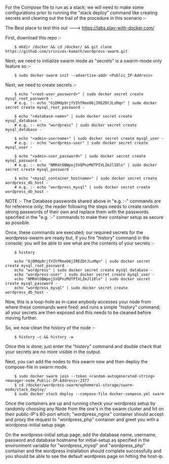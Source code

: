 For the Compose file to run as a stack; we will need to make some configurations prior to running the "stack deploy" command like creating secrets and clearing out the trail of the procedure in this scenario :-

The Best place to test this out ---> https://labs.play-with-docker.com/

First, download this repo :-

        $ mkdir /docker && cd /docker/ && git clone https://github.com/srinivas-kamath/wordpress-swarm.git

Next; we need to initialize swarm mode as "secrets" is a swarm-mode only feature so :-

        $ sudo docker swarm init --advertise-addr <Public_IP-Address>

Next, we need to create secrets :-

        $ echo "<root-user_password>" | sudo docker secret create mysql_root_password -
        # e.g. :- echo "GjDMdp9rjfVIhfReeO6jIREZDtJLxMqn" | sudo docker secret create mysql_root_password -

        $ echo "<database-name>" | sudo docker secret create mysql_database -
        # e.g. :- echo "wordpress" | sudo docker secret create mysql_database -

        $ echo "<admin-username>" | sudo docker secret create mysql_user -
        # e.g. :- echo "wordpress-user" | sudo docker secret create mysql_user -

        $ echo "<admin-user_password>" | sudo docker secret create mysql_password -
        # e.g. :- echo "NMR4tOBWpoj5VQPnzMdTPIVLZmJl10lo" | sudo docker secret create mysql_password -

        $ echo "<mysql_container_hostname>" | sudo docker secret create wordpress_db_host -
        # e.g. :- echo "wordpress_mysql" | sudo docker secret create wordpress_db_host -

NOTE :- The Database passwords shared above in "e.g. :-" commands are for reference only;
        the reader following the steps needs to create random strong passwords of their own and replace them with the passwords specified in the "e.g. :-" commands to make their container setup as secure as possible.

Once, these commands are executed; our required secrets for the wordpress-swarm are ready but, if you fire "history" command in the console; you will be able to see what are the contents of your secrets :-

        $ history

        echo "GjDMdp9rjfVIhfReeO6jIREZDtJLxMqn" | sudo docker secret create mysql_root_password -
        echo "wordpress" | sudo docker secret create mysql_database -
        echo "wordpress-user" | sudo docker secret create mysql_user -
        echo "NMR4tOBWpoj5VQPnzMdTPIVLZmJl10lo" | sudo docker secret create mysql_password -
        echo "wordpress_mysql" | sudo docker secret create wordpress_db_host -

Now, this is a loop-hole as in-case anybody accesses your node from where these commands were fired; and runs a simple "history" command; all your secrets are then exposed and this needs to be cleaned before moving further.

So, we now clean the history of the node :-

        $ history -c && history -w

Once this is done; just enter the "history" command and double check that your secrets are no more visible in the output.

Next, you can add the nodes to this swarm now and then deploy the compose-file in swarm mode.

        $ sudo docker swarm join --token <random-autogenerated-string> <manager-node_Public-IP-Address>:2377
        $ cd /docker/wordpress-swarm/ephemeral-storage/swarm-mode/stack_deploy/
        $ sudo docker stack deploy --compose-file docker-compose.yml swarm

Once the containers are up and running check your wordpress setup by randomly choosing any Node from the one's in the swarm cluster and hit on their public-IP's 80-port which; "wordpress_nginx" container should accept and proxy the request to "wordpress_php" container and greet you with a wordpress-initial setup page.

On the wordpress-initial setup page; add the database name, username, password and database hostname for initial-setup as specified in the environment variable for "wordpress_mysql" and "wordpress_php" container and the wordpress installation should complete successfully and you should be able to see the default wordpress page on hitting the host-ip.
